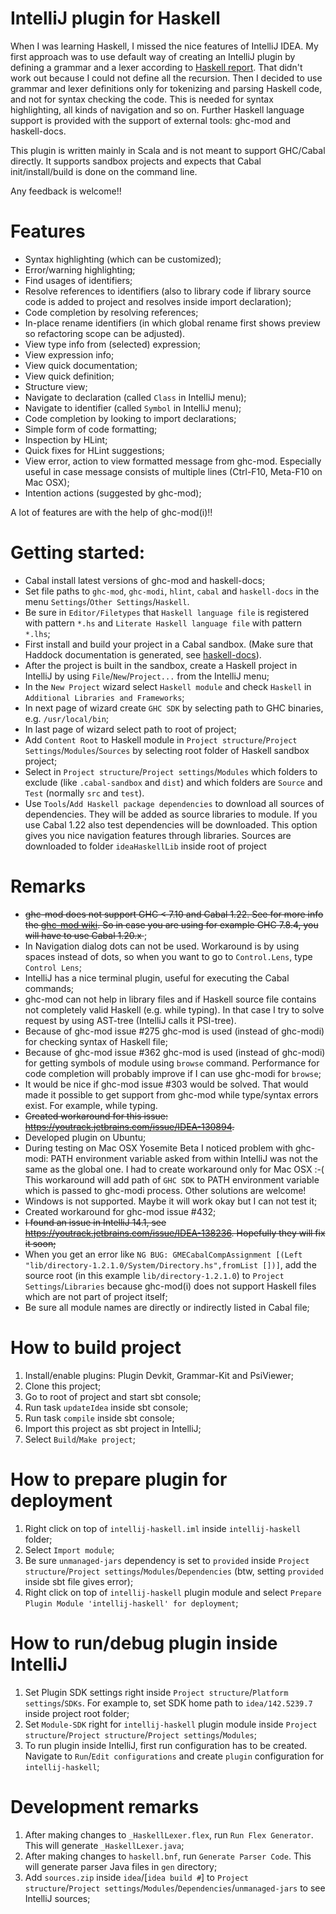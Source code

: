 # IntelliJ plugin for Haskell

When I was learning Haskell, I missed the nice features of IntelliJ IDEA. My first approach
was to use default way of creating an IntelliJ plugin by defining a grammar and a lexer according to
[Haskell report](http://www.haskell.org/onlinereport/haskell2010/haskellch10.html). That didn't work out because I could not define all 
the recursion. 
Then I decided to use grammar and lexer definitions only for tokenizing and parsing Haskell code, and not for syntax checking the code. This is needed for syntax highlighting, all kinds of navigation and so on.
Further Haskell language support is provided with the support of external tools: ghc-mod and haskell-docs.

This plugin is written mainly in Scala and is not meant to support GHC/Cabal directly. It supports sandbox projects
and expects that Cabal init/install/build is done on the command line.

Any feedback is welcome!!


# Features
- Syntax highlighting (which can be customized);
- Error/warning highlighting;
- Find usages of identifiers;
- Resolve references to identifiers (also to library code if library source code is added to project and resolves inside import declaration);
- Code completion by resolving references;
- In-place rename identifiers (in which global rename first shows preview so refactoring scope can be adjusted).
- View type info from (selected) expression;
- View expression info;
- View quick documentation;
- View quick definition;
- Structure view;
- Navigate to declaration (called `Class` in IntelliJ menu);
- Navigate to identifier (called `Symbol` in IntelliJ menu);
- Code completion by looking to import declarations;
- Simple form of code formatting;
- Inspection by HLint;
- Quick fixes for HLint suggestions;
- View error, action to view formatted message from ghc-mod. Especially useful in case message consists of multiple lines (Ctrl-F10, Meta-F10 on Mac OSX);
- Intention actions (suggested by ghc-mod);
            
A lot of features are with the help of ghc-mod(i)!!


# Getting started: 
- Cabal install latest versions of ghc-mod and haskell-docs;
- Set file paths to `ghc-mod`, `ghc-modi`, `hlint`, `cabal` and `haskell-docs` in the menu `Settings`/`Other Settings`/`Haskell`.
- Be sure in `Editor/Filetypes` that `Haskell language file` is registered with pattern `*.hs` and `Literate Haskell language file` with pattern `*.lhs`; 
- First install and build your project in a Cabal sandbox. (Make sure that Haddock documentation is generated, see [haskell-docs](https://github.com/chrisdone/haskell-docs)). 
- After the project is built in the sandbox, create a Haskell project in IntelliJ by using `File`/`New`/`Project...` from the IntelliJ menu;
- In the `New Project` wizard select `Haskell module` and check `Haskell` in `Additional Libraries and Frameworks`;
- In next page of wizard create `GHC SDK` by selecting path to GHC binaries, e.g. `/usr/local/bin`;
- In last page of wizard select path to root of project;
- Add `Content Root` to Haskell module in `Project structure`/`Project Settings`/`Modules`/`Sources` by selecting root folder of Haskell sandbox project;
- Select in `Project structure`/`Project settings`/`Modules` which folders to exclude (like `.cabal-sandbox` and `dist`) and which folders are `Source` and `Test` (normally `src` and `test`).
- Use `Tools`/`Add Haskell package dependencies` to download all sources of dependencies. They will be added as source libraries to module. If you use Cabal 1.22 also test dependencies will be downloaded. 
    This option gives you nice navigation features through libraries. Sources are downloaded to folder `ideaHaskellLib` inside root of project 


# Remarks
- <del> ghc-mod does not support GHC < 7.10 and Cabal 1.22. See for more info the [ghc-mod wiki](https://github.com/kazu-yamamoto/ghc-mod/wiki). So in
    case you are using for example GHC 7.8.4, you will have to use Cabal 1.20.x </del>;
- In Navigation dialog dots can not be used. Workaround is by using spaces instead of dots, so when you want to go to `Control.Lens`, type `Control Lens`;
- IntelliJ has a nice terminal plugin, useful for executing the Cabal commands;
- ghc-mod can not help in library files and if Haskell source file contains not completely valid Haskell (e.g. while typing). In that case I try to solve request by using AST-tree (IntelliJ calls it PSI-tree). 
- Because of ghc-mod issue #275 ghc-mod is used (instead of ghc-modi) for checking syntax of Haskell file;
- Because of ghc-mod issue #362 ghc-mod is used (instead of ghc-modi) for getting symbols of module using `browse` command. Performance for code completion will probably improve if I can use ghc-modi for `browse`;
- It would be nice if ghc-mod issue #303 would be solved. That would made it possible to get support from ghc-mod while type/syntax errors exist. For example, while typing.
- <del> Created workaround for this issue: https://youtrack.jetbrains.com/issue/IDEA-130894. </del>
- Developed plugin on Ubuntu;
- During testing on Mac OSX Yosemite Beta I noticed problem with ghc-modi: PATH environment variable asked from within IntelliJ was not the same as the global one. I had to create workaround only for Mac OSX :-( 
    This workaround will add path of `GHC SDK` to PATH environment variable which is passed to ghc-modi process. Other solutions are welcome!
- Windows is not supported. Maybe it will work okay but I can not test it;
- Created workaround for ghc-mod issue #432;
- <del> I found an issue in IntelliJ 14.1, see https://youtrack.jetbrains.com/issue/IDEA-138236. Hopefully they will fix it soon; </del>
- When you get an error like `NG BUG: GMECabalCompAssignment [(Left "lib/directory-1.2.1.0/System/Directory.hs",fromList [])]`, add the source root (in this example `lib/directory-1.2.1.0`) to `Project Settings`/`Libraries` because
    ghc-mod(i) does not support Haskell files which are not part of project itself;
- Be sure all module names are directly or indirectly listed in Cabal file;


# How to build project
1. Install/enable plugins: Plugin Devkit, Grammar-Kit and PsiViewer;
1. Clone this project;
1. Go to root of project and start sbt console;
1. Run task `updateIdea` inside sbt console;
1. Run task `compile` inside sbt console;
1. Import this project as sbt project in IntelliJ;
1. Select `Build`/`Make project`;


# How to prepare plugin for deployment
1. Right click on top of `intellij-haskell.iml` inside `intellij-haskell` folder;
1. Select `Import module`;
1. Be sure `unmanaged-jars` dependency is set to `provided` inside `Project structure`/`Project settings`/`Modules`/`Dependencies` (btw, setting `provided` inside sbt file gives error); 
1. Right click on top of `intellij-haskell` plugin module and select `Prepare Plugin Module 'intellij-haskell' for deployment`; 


# How to run/debug plugin inside IntelliJ
1. Set Plugin SDK settings right inside `Project structure`/`Platform settings`/`SDKs`. For example to, set  SDK home path to `idea/142.5239.7` inside project root folder;
1. Set `Module-SDK` right for `intellij-haskell` plugin module inside `Project structure`/`Project structure`/`Project settings`/`Modules`; 
1. To run plugin inside IntelliJ, first run configuration has to be created. Navigate to `Run`/`Edit configurations` and create `plugin` configuration for `intellij-haskell`;


# Development remarks
1. After making changes to `_HaskellLexer.flex`, run `Run Flex Generator`. This will generate `_HaskellLexer.java`;
1. After making changes to `haskell.bnf`, run `Generate Parser Code`. This will generate parser Java files in `gen` directory;
1. Add `sources.zip` inside `idea`/[`idea build #`] to `Project structure`/`Project settings`/`Modules`/`Dependencies`/`unmanaged-jars` to see IntelliJ sources;
